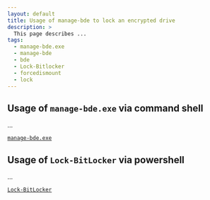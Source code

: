 ```yaml
---
layout: default
title: Usage of manage-bde to lock an encrypted drive
description: >
  This page describes ...
tags:
  - manage-bde.exe
  - manage-bde
  - bde
  - Lock-Bitlocker
  - forcedismount
  - lock
---
```


## Usage of `manage-bde.exe` via command shell

...

[`manage-bde.exe`](https://docs.microsoft.com/en-us/windows-server/administration/windows-commands/manage-bde)

## Usage of `Lock-BitLocker` via powershell

...

[`Lock-BitLocker`](https://docs.microsoft.com/en-us/powershell/module/bitlocker/lock-bitlocker?view=win10-ps)

